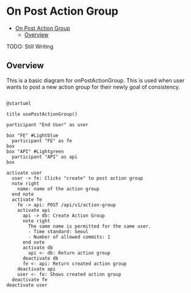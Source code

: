 # On Post Action Group

<!-- TOC -->

- [On Post Action Group](#on-post-action-group)
  - [Overview](#overview)

<!-- /TOC -->

TODO: Still Writing

## Overview
This is a basic diagram for onPostActionGroup. This is used when user wants to post a new action group for their newly goal of consistency.


```plantuml

@startuml

title usePostActionGroup()

participant "End User" as user

box "FE" #Lightblue
  participant "FE" as fe
box
box "API" #Lightgreen
  participant "API" as api
box

activate user
  user -> fe: Clicks "create" to post action group
  note right
    name: name of the action group
  end note
  activate fe
    fe -> api: POST /api/v1/action-group
    activate api
      api -> db: Create Action Group
      note right
        The same name is permitted for the same user.
        - Time standard: Seoul
        - Number of allowed commits: 1
      end note
      activate db
        api <- db: Return action group
      deactivate db
      fe <- api: Return created action group
    deactivate api
    user <- fe: Shows created action group
  deactivate fe
deactivate user
```